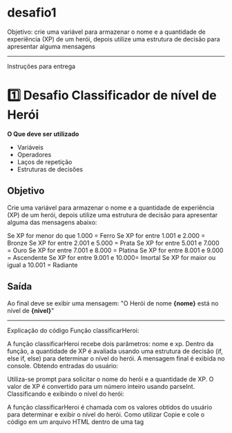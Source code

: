 # desafio1
Objetivo: crie uma variável para armazenar o nome e a quantidade de experiência (XP) de um herói, depois utilize uma estrutura de decisão para apresentar alguma mensagens
___________________________________________________________________________________________________________________________________________________________________________

Instruções para entrega
# 1️⃣ Desafio Classificador de nível de Herói

**O Que deve ser utilizado**

- Variáveis
- Operadores
- Laços de repetição
- Estruturas de decisões

## Objetivo

Crie uma variável para armazenar o nome e a quantidade de experiência (XP) de um herói, depois utilize uma estrutura de decisão para apresentar alguma das mensagens abaixo:

Se XP for menor do que 1.000 = Ferro
Se XP for entre 1.001 e 2.000 = Bronze
Se XP for entre 2.001 e 5.000 = Prata
Se XP for entre 5.001 e 7.000 = Ouro
Se XP for entre 7.001 e 8.000 = Platina
Se XP for entre 8.001 e 9.000 = Ascendente
Se XP for entre 9.001 e 10.000= Imortal
Se XP for maior ou igual a 10.001 = Radiante

## Saída

Ao final deve se exibir uma mensagem:
"O Herói de nome **{nome}** está no nível de **{nivel}**"

______________________________________________________________________________________________________________________________________________

Explicação do código
Função classificarHeroi:

A função classificarHeroi recebe dois parâmetros: nome e xp.
Dentro da função, a quantidade de XP é avaliada usando uma estrutura de decisão (if, else if, else) para determinar o nível do herói.
A mensagem final é exibida no console.
Obtendo entradas do usuário:

Utiliza-se prompt para solicitar o nome do herói e a quantidade de XP.
O valor de XP é convertido para um número inteiro usando parseInt.
Classificando e exibindo o nível do herói:

A função classificarHeroi é chamada com os valores obtidos do usuário para determinar e exibir o nível do herói.
Como utilizar
Copie e cole o código em um arquivo HTML dentro de uma tag <script>, ou diretamente em um console de navegador.
Execute o código.
Insira o nome e a quantidade de XP do herói quando solicitado.
A mensagem exibindo o nível do herói será mostrada no console do navegador.
